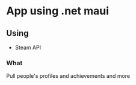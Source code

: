 # App using .net maui
## Using
 - Steam API
### What
 Pull people's profiles and achievements and more
